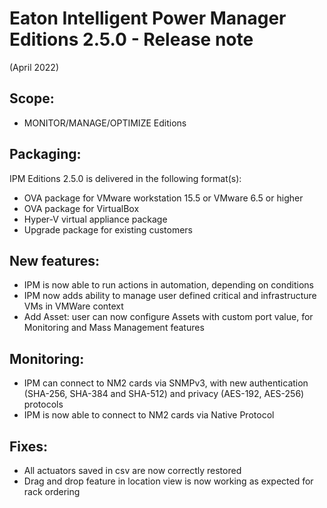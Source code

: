 # Eaton Intelligent Power Manager Editions 2.5.0 - Release note
(April 2022)

## Scope:
* MONITOR/MANAGE/OPTIMIZE Editions

## Packaging:
IPM Editions 2.5.0 is delivered in the following format(s):
* OVA package for VMware workstation 15.5 or VMware 6.5 or higher
* OVA package for VirtualBox
* Hyper-V virtual appliance package
* Upgrade package for existing customers

## New features:
* IPM is now able to run actions in automation, depending on conditions
* IPM now adds ability to manage user defined critical and infrastructure VMs in VMWare context
* Add Asset: user can now configure Assets with custom port value, for Monitoring and Mass Management features

## Monitoring:
* IPM can connect to NM2 cards via SNMPv3, with new authentication (SHA-256, SHA-384 and SHA-512) and privacy (AES-192, AES-256) protocols
* IPM is now able to connect to NM2 cards via Native Protocol

## Fixes:
* All actuators saved in csv are now correctly restored
* Drag and drop feature in location view is now working as expected for rack ordering

